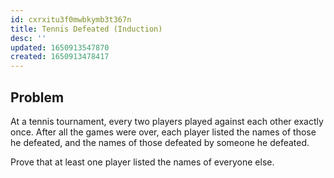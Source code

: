 ```yaml
---
id: cxrxitu3f0mwbkymb3t367n
title: Tennis Defeated (Induction)
desc: ''
updated: 1650913547870
created: 1650913478417
---
```


## Problem
At a tennis tournament, every two players played against
each other exactly once. After all the games were over,
each player listed the names of those he defeated, and
the names of those defeated by someone he defeated.

Prove that at least one player listed the names of
everyone else.
